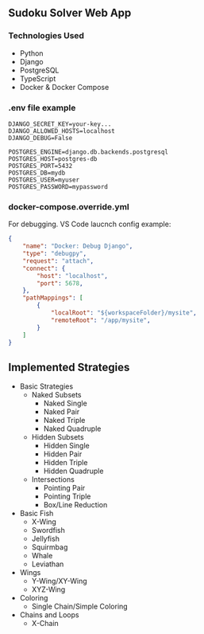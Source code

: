 ## Sudoku Solver Web App

### Technologies Used
- Python
- Django
- PostgreSQL
- TypeScript
- Docker & Docker Compose

### .env file example
```dosini
DJANGO_SECRET_KEY=your-key...
DJANGO_ALLOWED_HOSTS=localhost
DJANGO_DEBUG=False

POSTGRES_ENGINE=django.db.backends.postgresql
POSTGRES_HOST=postgres-db
POSTGRES_PORT=5432
POSTGRES_DB=mydb
POSTGRES_USER=myuser
POSTGRES_PASSWORD=mypassword
```

### docker-compose.override.yml
For debugging. VS Code laucnch config example:
```json
{
    "name": "Docker: Debug Django",
    "type": "debugpy",
    "request": "attach",
    "connect": {
        "host": "localhost",
        "port": 5678,
    },
    "pathMappings": [
        {
            "localRoot": "${workspaceFolder}/mysite",
            "remoteRoot": "/app/mysite",
        }
    ]
}
```

## Implemented Strategies
- Basic Strategies
    - Naked Subsets
        - Naked Single
        - Naked Pair
        - Naked Triple
        - Naked Quadruple
    - Hidden Subsets
        - Hidden Single
        - Hidden Pair
        - Hidden Triple
        - Hidden Quadruple
    - Intersections
        - Pointing Pair
        - Pointing Triple
        - Box/Line Reduction
- Basic Fish
    - X-Wing
    - Swordfish
    - Jellyfish
    - Squirmbag
    - Whale
    - Leviathan
- Wings
    - Y-Wing/XY-Wing
    - XYZ-Wing
- Coloring
    - Single Chain/Simple Coloring
- Chains and Loops
    - X-Chain